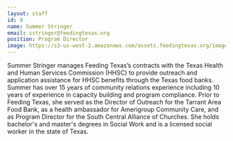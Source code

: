 ```yaml
---
layout: staff
id: 9
name: Summer Stringer
email: sstringer@feedingtexas.org
position: Program Director
image: https://s3-us-west-2.amazonaws.com/assets.feedingtexas.org/images/staff/summer-stringer.JPG
---
```

Summer Stringer manages Feeding Texas’s contracts with the Texas Health and Human Services Commission (HHSC) to provide outreach and application assistance for HHSC benefits through the Texas food banks. Summer has over 15 years of community relations experience including 10 years of experience in capacity building and program compliance. Prior to Feeding Texas, she served as the Director of Outreach for the Tarrant Area Food Bank, as a health ambassador for Amerigroup Community Care, and as Program Director for the South Central Alliance of Churches. She holds bachelor's and master's degrees in Social Work and is a licensed social worker in the state of Texas.
